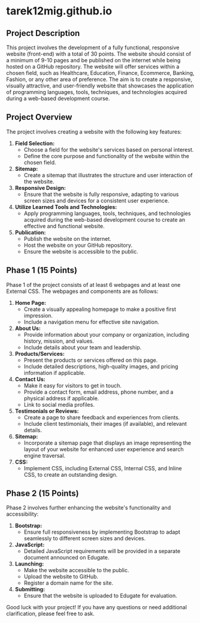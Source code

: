 # tarek12mig.github.io

## Project Description

This project involves the development of a fully functional, responsive website (front-end) with a total of 30 points. The website should consist of a minimum of 9-10 pages and be published on the internet while being hosted on a GitHub repository. The website will offer services within a chosen field, such as Healthcare, Education, Finance, Ecommerce, Banking, Fashion, or any other area of preference. The aim is to create a responsive, visually attractive, and user-friendly website that showcases the application of programming languages, tools, techniques, and technologies acquired during a web-based development course.

## Project Overview

The project involves creating a website with the following key features:

1. **Field Selection:**
    - Choose a field for the website's services based on personal interest.
    - Define the core purpose and functionality of the website within the chosen field.
2. **Sitemap:**
    - Create a sitemap that illustrates the structure and user interaction of the website.
3. **Responsive Design:**
    - Ensure that the website is fully responsive, adapting to various screen sizes and devices for a consistent user experience.
4. **Utilize Learned Tools and Technologies:**
    - Apply programming languages, tools, techniques, and technologies acquired during the web-based development course to create an effective and functional website.
5. **Publication:**
    - Publish the website on the internet.
    - Host the website on your GitHub repository.
    - Ensure the website is accessible to the public.

## Phase 1 (15 Points)

Phase 1 of the project consists of at least 6 webpages and at least one External CSS. The webpages and components are as follows:

1. **Home Page:**
    - Create a visually appealing homepage to make a positive first impression.
    - Include a navigation menu for effective site navigation.
2. **About Us:**
    - Provide information about your company or organization, including history, mission, and values.
    - Include details about your team and leadership.
3. **Products/Services:**
    - Present the products or services offered on this page.
    - Include detailed descriptions, high-quality images, and pricing information if applicable.
4. **Contact Us:**
    - Make it easy for visitors to get in touch.
    - Provide a contact form, email address, phone number, and a physical address if applicable.
    - Link to social media profiles.
5. **Testimonials or Reviews:**
    - Create a page to share feedback and experiences from clients.
    - Include client testimonials, their images (if available), and relevant details.
6. **Sitemap:**
    - Incorporate a sitemap page that displays an image representing the layout of your website for enhanced user experience and search engine traversal.
7. **CSS:**
    - Implement CSS, including External CSS, Internal CSS, and Inline CSS, to create an outstanding design.

## Phase 2 (15 Points)

Phase 2 involves further enhancing the website's functionality and accessibility:

1. **Bootstrap:**
    - Ensure full responsiveness by implementing Bootstrap to adapt seamlessly to different screen sizes and devices.
2. **JavaScript:**
    - Detailed JavaScript requirements will be provided in a separate document announced on Edugate.
3. **Launching:**
    - Make the website accessible to the public.
    - Upload the website to GitHub.
    - Register a domain name for the site.
4. **Submitting:**
    - Ensure that the website is uploaded to Edugate for evaluation.

Good luck with your project! If you have any questions or need additional clarification, please feel free to ask.

